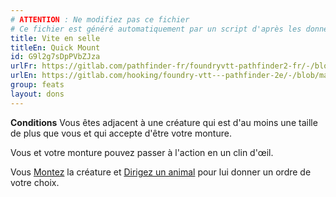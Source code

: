 ```yaml
---
# ATTENTION : Ne modifiez pas ce fichier
# Ce fichier est généré automatiquement par un script d'après les données du module Foundry VTT officiel et de sa traduction
title: Vite en selle
titleEn: Quick Mount
id: G9l2g7sDpPVbZJza
urlFr: https://gitlab.com/pathfinder-fr/foundryvtt-pathfinder2-fr/-/blob/master/data/feats/G9l2g7sDpPVbZJza.htm
urlEn: https://gitlab.com/hooking/foundry-vtt---pathfinder-2e/-/blob/master/packs/data/feats.db/quick-mount.json
group: feats
layout: dons
---
```

**Conditions** Vous êtes adjacent à une créature qui est d'au moins une taille de plus que vous et qui accepte d'être votre monture.

Vous et votre monture pouvez passer à l'action en un clin d'œil.

Vous [Montez](../actions/se-mettre-en-selle.md) la créature et [Dirigez un animal](../actions/diriger-un-animal.md) pour lui donner un ordre de votre choix.


